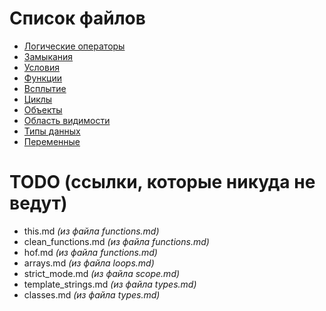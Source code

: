 # Список файлов

* [Логические операторы](boolean_operators.md)
* [Замыкания](closure.md)
* [Условия](conditions.md)
* [Функции](functions.md)
* [Всплытие](hoisting.md)
* [Циклы](loops.md)
* [Объекты](objects.md)
* [Область видимости](scope.md)
* [Типы данных](types.md)
* [Переменные](variables.md)

# TODO (ссылки, которые никуда не ведут)

* this.md *(из файла functions.md)*
* clean_functions.md *(из файла functions.md)*
* hof.md *(из файла functions.md)*
* arrays.md *(из файла loops.md)*
* strict_mode.md *(из файла scope.md)*
* template_strings.md *(из файла types.md)*
* classes.md *(из файла types.md)*


